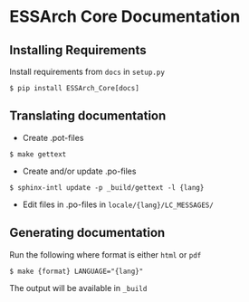 # ESSArch Core Documentation

## Installing Requirements
Install requirements from `docs` in `setup.py`

```
$ pip install ESSArch_Core[docs]
```

## Translating documentation

* Create .pot-files

```
$ make gettext
```

* Create and/or update .po-files

```
$ sphinx-intl update -p _build/gettext -l {lang}
```

* Edit files in .po-files in `locale/{lang}/LC_MESSAGES/`

## Generating documentation

Run the following where format is either `html` or `pdf`

```
$ make {format} LANGUAGE="{lang}"
```

The output will be available in `_build`
